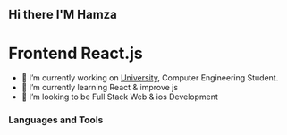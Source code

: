 ## Hi there I'M Hamza
# Frontend React.js
- 🔭 I’m currently working on [University](https://www.bilecik.edu.tr/), Computer Engineering Student.
- 🌱 I’m currently learning React & improve js
- 🤔 I’m looking to be Full Stack Web & ios Development


### Languages and Tools

<!--
**Hamza-xxx/Hamza-xxx** is a ✨ _special_ ✨ repository because its `README.md` (this file) appears on your GitHub profile.

Here are some ideas to get you started:

- 🔭 I’m currently working on ...
- 🌱 I’m currently learning ...
- 👯 I’m looking to collaborate on ...
- 🤔 I’m looking for help with ...
- 💬 Ask me about ...
- 📫 How to reach me: ...
- 😄 Pronouns: ...
- ⚡ Fun fact: ...
-->
